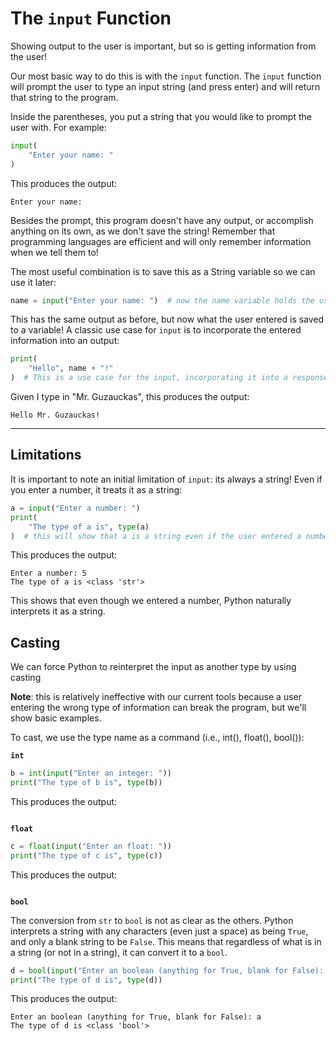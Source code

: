 # The `input` Function

Showing output to the user is important, but so is getting information from the user!

Our most basic way to do this is with the `input` function. The `input` function will prompt the user to type an input string (and press enter) and will return that string to the program.

Inside the parentheses, you put a string that you would like to prompt the user with. For example:

```python
input(
    "Enter your name: "
)
```

This produces the output:

```
Enter your name:
```

Besides the prompt, this program doesn't have any output, or accomplish anything on its own, as we don't save the string! Remember that programming languages are efficient and will only remember information when we tell them to!

The most useful combination is to save this as a String variable so we can use it later:

```python
name = input("Enter your name: ")  # now the name variable holds the users entered name
```

This has the same output as before, but now what the user entered is saved to a variable! A classic use case for `input` is to incorporate the entered information into an output:

```python
print(
    "Hello", name + "!"
)  # This is a use case for the input, incorporating it into a response!
```

Given I type in "Mr. Guzauckas", this produces the output:

```
Hello Mr. Guzauckas!
```

---

## Limitations

It is important to note an initial limitation of `input`: its always a string! Even if you enter a number, it treats it as a string:

```python
a = input("Enter a number: ")
print(
    "The type of a is", type(a)
)  # this will show that a is a string even if the user entered a number
```

This produces the output:

```
Enter a number: 5
The type of a is <class 'str'>
```

This shows that even though we entered a number, Python naturally interprets it as a string.

## Casting

We can force Python to reinterpret the input as another type by using casting

**Note**: this is relatively ineffective with our current tools because a user entering the wrong type of information can break the program, but we'll show basic examples.

To cast, we use the type name as a command (i.e., int(), float(), bool()):

**`int`**

```python
b = int(input("Enter an integer: "))
print("The type of b is", type(b))
```

This produces the output:

```

```

**`float`**

```python
c = float(input("Enter an float: "))
print("The type of c is", type(c))
```

This produces the output:

```

```

**`bool`**

The conversion from `str` to `bool` is not as clear as the others. Python interprets a string with any characters (even just a space) as being `True`, and only a blank string to be `False`. This means that regardless of what is in a string (or not in a string), it can convert it to a `bool`.

```python
d = bool(input("Enter an boolean (anything for True, blank for False): "))
print("The type of d is", type(d))
```

This produces the output:

```
Enter an boolean (anything for True, blank for False): a
The type of d is <class 'bool'>
```
